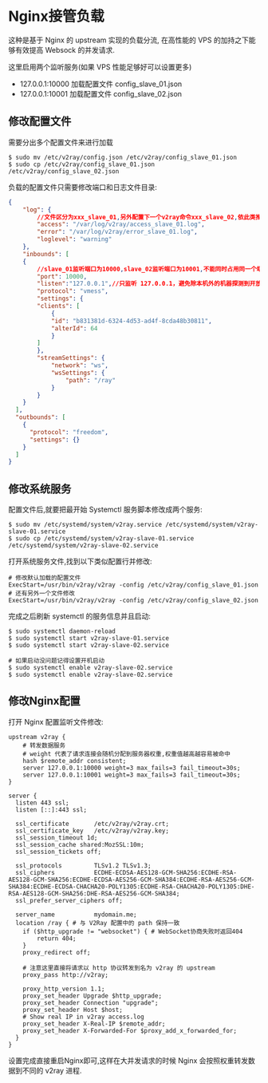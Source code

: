 # Nginx接管负载

这种是基于 Nginx 的 upstream 实现的负载分流, 在高性能的 VPS 的加持之下能够有效提高 Websock 的并发请求.

这里启用两个监听服务(如果 VPS 性能足够好可以设置更多)
* 127.0.0.1:10000  加载配置文件 config_slave_01.json
* 127.0.0.1:10001  加载配置文件 config_slave_02.json

## 修改配置文件

需要分出多个配置文件来进行加载
```plain
$ sudo mv /etc/v2ray/config.json /etc/v2ray/config_slave_01.json
$ sudo cp /etc/v2ray/config_slave_01.json /etc/v2ray/config_slave_02.json
```

负载的配置文件只需要修改端口和日志文件目录:
```json
{
    "log": {
        //文件区分为xxx_slave_01,另外配置下一个v2ray命令xxx_slave_02,依此类推分开查看日志.
        "access": "/var/log/v2ray/access_slave_01.log",
        "error": "/var/log/v2ray/error_slave_01.log",
        "loglevel": "warning"
    },
    "inbounds": [
    {
        //slave_01监听端口为10000,slave_02监听端口为10001,不能同时占用同一个端口号,以此类推.
        "port": 10000,
        "listen":"127.0.0.1",//只监听 127.0.0.1，避免除本机外的机器探测到开放了 10000 端口
        "protocol": "vmess",
        "settings": {
        "clients": [
            {
            "id": "b831381d-6324-4d53-ad4f-8cda48b30811",
            "alterId": 64
            }
        ]
        },
        "streamSettings": {
            "network": "ws",
            "wsSettings": {
                "path": "/ray"
            }
        }
    }
  ],
  "outbounds": [
    {
      "protocol": "freedom",
      "settings": {}
    }
  ]
}
```

## 修改系统服务

配置文件后,就要把最开始 Systemctl 服务脚本修改成两个服务:
```plain
$ sudo mv /etc/systemd/system/v2ray.service /etc/systemd/system/v2ray-slave-01.service
$ sudo cp /etc/systemd/system/v2ray-slave-01.service /etc/systemd/system/v2ray-slave-02.service
```

打开系统服务文件,找到以下类似配置行并修改:
```plain
# 修改默认加载的配置文件
ExecStart=/usr/bin/v2ray/v2ray -config /etc/v2ray/config_slave_01.json
# 还有另外一个文件修改
ExecStart=/usr/bin/v2ray/v2ray -config /etc/v2ray/config_slave_02.json
```

完成之后刷新 systemctl 的服务信息并且启动:
```plain
$ sudo systemctl daemon-reload
$ sudo systemctl start v2ray-slave-01.service
$ sudo systemctl start v2ray-slave-02.service

# 如果启动没问题记得设置开机启动
$ sudo systemctl enable v2ray-slave-02.service
$ sudo systemctl enable v2ray-slave-02.service
```

## 修改Nginx配置

打开 Nginx 配置监听文件修改:
```plain
upstream v2ray {
    # 转发数据服务
    # weight 代表了请求连接会随机分配到服务器权重,权重值越高越容易被命中
    hash $remote_addr consistent;
    server 127.0.0.1:10000 weight=3 max_fails=3 fail_timeout=30s;
    server 127.0.0.1:10001 weight=3 max_fails=3 fail_timeout=30s;
}

server {
  listen 443 ssl;
  listen [::]:443 ssl;
  
  ssl_certificate       /etc/v2ray/v2ray.crt;
  ssl_certificate_key   /etc/v2ray/v2ray.key;
  ssl_session_timeout 1d;
  ssl_session_cache shared:MozSSL:10m;
  ssl_session_tickets off;
  
  ssl_protocols         TLSv1.2 TLSv1.3;
  ssl_ciphers           ECDHE-ECDSA-AES128-GCM-SHA256:ECDHE-RSA-AES128-GCM-SHA256:ECDHE-ECDSA-AES256-GCM-SHA384:ECDHE-RSA-AES256-GCM-SHA384:ECDHE-ECDSA-CHACHA20-POLY1305:ECDHE-RSA-CHACHA20-POLY1305:DHE-RSA-AES128-GCM-SHA256:DHE-RSA-AES256-GCM-SHA384;
  ssl_prefer_server_ciphers off;
  
  server_name           mydomain.me;
  location /ray { # 与 V2Ray 配置中的 path 保持一致
    if ($http_upgrade != "websocket") { # WebSocket协商失败时返回404
        return 404;
    }
    proxy_redirect off;
    
    # 注意这里直接将请求以 http 协议转发到名为 v2ray 的 upstream
    proxy_pass http://v2ray;
    
    proxy_http_version 1.1;
    proxy_set_header Upgrade $http_upgrade;
    proxy_set_header Connection "upgrade";
    proxy_set_header Host $host;
    # Show real IP in v2ray access.log
    proxy_set_header X-Real-IP $remote_addr;
    proxy_set_header X-Forwarded-For $proxy_add_x_forwarded_for;
  }
}
```

设置完成直接重启Nginx即可,这样在大并发请求的时候 Nginx 会按照权重转发数据到不同的 v2ray 进程.
